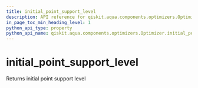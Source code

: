 ```yaml
---
title: initial_point_support_level
description: API reference for qiskit.aqua.components.optimizers.Optimizer.initial_point_support_level
in_page_toc_min_heading_level: 1
python_api_type: property
python_api_name: qiskit.aqua.components.optimizers.Optimizer.initial_point_support_level
---
```


# initial\_point\_support\_level

Returns initial point support level

